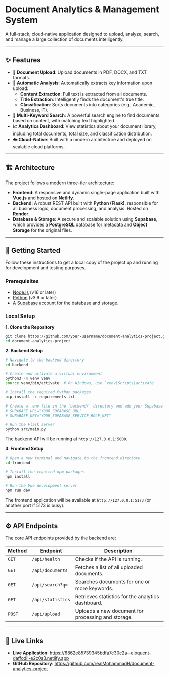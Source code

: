 # Document Analytics & Management System

A full-stack, cloud-native application designed to upload, analyze, search, and manage a large collection of documents intelligently.

---

## ✨ Features

- **📄 Document Upload**: Upload documents in PDF, DOCX, and TXT formats.
- **🧠 Automatic Analysis**: Automatically extracts key information upon upload:
  - **Content Extraction**: Full text is extracted from all documents.
  - **Title Extraction**: Intelligently finds the document's true title.
  - **Classification**: Sorts documents into categories (e.g., Academic, Business, IT).
- **🚀 Multi-Keyword Search**: A powerful search engine to find documents based on content, with matching text highlighted.
- **📈 Analytics Dashboard**: View statistics about your document library, including total documents, total size, and classification distribution.
- **☁️ Cloud-Native**: Built with a modern architecture and deployed on scalable cloud platforms.

---

## 🏗️ Architecture

The project follows a modern three-tier architecture:

- **Frontend**: A responsive and dynamic single-page application built with **Vue.js** and hosted on **Netlify**.
- **Backend**: A robust REST API built with **Python (Flask)**, responsible for all business logic, document processing, and analysis. Hosted on **Render**.
- **Database & Storage**: A secure and scalable solution using **Supabase**, which provides a **PostgreSQL** database for metadata and **Object Storage** for the original files.

---

## 🚀 Getting Started

Follow these instructions to get a local copy of the project up and running for development and testing purposes.

### Prerequisites

- [Node.js](https://nodejs.org/) (v16 or later)
- [Python](https://www.python.org/) (v3.9 or later)
- A [Supabase](https://supabase.com/) account for the database and storage.

### Local Setup

**1. Clone the Repository**

```bash
git clone https://github.com/your-username/document-analytics-project.git
cd document-analytics-project
```

**2. Backend Setup**

```bash
# Navigate to the backend directory
cd backend

# Create and activate a virtual environment
python3 -m venv venv
source venv/bin/activate  # On Windows, use `venv\Scripts\activate`

# Install the required Python packages
pip install -r requirements.txt

# Create a .env file in the `backend/` directory and add your Supabase credentials:
# SUPABASE_URL="YOUR_SUPABASE_URL"
# SUPABASE_KEY="YOUR_SUPABASE_SERVICE_ROLE_KEY"

# Run the Flask server
python src/main.py
```
The backend API will be running at `http://127.0.0.1:5000`.

**3. Frontend Setup**

```bash
# Open a new terminal and navigate to the frontend directory
cd frontend

# Install the required npm packages
npm install

# Run the Vue development server
npm run dev
```
The frontend application will be available at `http://127.0.0.1:5173` (or another port if 5173 is busy).

---

## ⚙️ API Endpoints

The core API endpoints provided by the backend are:

| Method | Endpoint              | Description                                        |
|--------|-----------------------|----------------------------------------------------|
| `GET`  | `/api/health`         | Checks if the API is running.                      |
| `GET`  | `/api/documents`      | Fetches a list of all uploaded documents.          |
| `GET`  | `/api/search?q=`      | Searches documents for one or more keywords.       |
| `GET`  | `/api/statistics`     | Retrieves statistics for the analytics dashboard.  |
| `POST` | `/api/upload`         | Uploads a new document for processing and storage. |

---

## 🔗 Live Links

- **Live Application**: https://6862e85739345bdfa7c30c2a--eloquent-daffodil-e2c0a3.netlify.app
- **GitHub Repository**: https://github.com/realMohammadH/document-analytics-project
